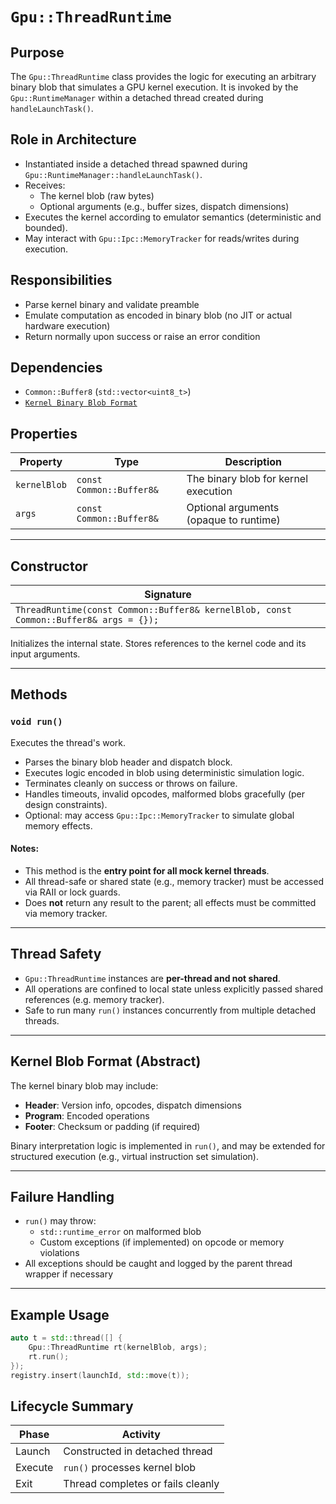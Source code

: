 `Gpu::ThreadRuntime`
====================

## Purpose

The `Gpu::ThreadRuntime` class provides the logic for executing an arbitrary binary blob that simulates a GPU kernel
execution. It is invoked by the `Gpu::RuntimeManager` within a detached thread created during `handleLaunchTask()`.

## Role in Architecture

- Instantiated inside a detached thread spawned during `Gpu::RuntimeManager::handleLaunchTask()`.
- Receives:
    - The kernel blob (raw bytes)
    - Optional arguments (e.g., buffer sizes, dispatch dimensions)
- Executes the kernel according to emulator semantics (deterministic and bounded).
- May interact with `Gpu::Ipc::MemoryTracker` for reads/writes during execution.

## Responsibilities

- Parse kernel binary and validate preamble
- Emulate computation as encoded in binary blob (no JIT or actual hardware execution)
- Return normally upon success or raise an error condition

## Dependencies

* `Common::Buffer8` (`std::vector<uint8_t>`)
* [`Kernel Binary Blob Format`](Kernel-Binary-Blob-Format.md)

## Properties

| Property     | Type                     | Description                            |
|--------------|--------------------------|----------------------------------------|
| `kernelBlob` | `const Common::Buffer8&` | The binary blob for kernel execution   |
| `args`       | `const Common::Buffer8&` | Optional arguments (opaque to runtime) |

---

## Constructor

| Signature                                                                             |
|---------------------------------------------------------------------------------------|
| `ThreadRuntime(const Common::Buffer8& kernelBlob, const Common::Buffer8& args = {});` |

Initializes the internal state. Stores references to the kernel code and its input arguments.

---

## Methods

### `void run()`

Executes the thread's work.

- Parses the binary blob header and dispatch block.
- Executes logic encoded in blob using deterministic simulation logic.
- Terminates cleanly on success or throws on failure.
- Handles timeouts, invalid opcodes, malformed blobs gracefully (per design constraints).
- Optional: may access `Gpu::Ipc::MemoryTracker` to simulate global memory effects.

#### Notes:

- This method is the **entry point for all mock kernel threads**.
- All thread-safe or shared state (e.g., memory tracker) must be accessed via RAII or lock guards.
- Does **not** return any result to the parent; all effects must be committed via memory tracker.

---

## Thread Safety

- `Gpu::ThreadRuntime` instances are **per-thread and not shared**.
- All operations are confined to local state unless explicitly passed shared references (e.g. memory tracker).
- Safe to run many `run()` instances concurrently from multiple detached threads.

---

## Kernel Blob Format (Abstract)

The kernel binary blob may include:

- **Header**: Version info, opcodes, dispatch dimensions
- **Program**: Encoded operations
- **Footer**: Checksum or padding (if required)

Binary interpretation logic is implemented in `run()`, and may be extended for structured execution (e.g., virtual
instruction set simulation).

---

## Failure Handling

- `run()` may throw:
    - `std::runtime_error` on malformed blob
    - Custom exceptions (if implemented) on opcode or memory violations
- All exceptions should be caught and logged by the parent thread wrapper if necessary

---

## Example Usage

```cpp
auto t = std::thread([] {
    Gpu::ThreadRuntime rt(kernelBlob, args);
    rt.run();
});
registry.insert(launchId, std::move(t));
```

## Lifecycle Summary

| Phase   | Activity                          |
|---------|-----------------------------------|
| Launch  | Constructed in detached thread    |
| Execute | `run()` processes kernel blob     |
| Exit    | Thread completes or fails cleanly |

